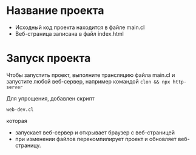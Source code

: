 # Название проекта

* Исходный код проекта находится в файле main.cl
* Веб-страница записана в файл index.html

Запуск проекта
==============

Чтобы запустить проект, выполните трансляцию файла main.cl и запустите любой веб-сервер, 
например командой `clon && npx http-server`

Для упрощения, добавлен скрипт
```
web-dev.cl
``` 
которая
- запускает веб-сервер и открывает браузер с веб-страницей
- при изменении файлов перекомпилирует проект и обновляет веб-страницу.


